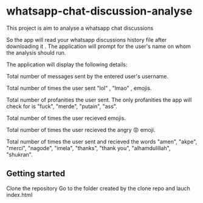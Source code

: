 # whatsapp-chat-discussion-analyse
This project is aim to analyse  a whatsapp chat discussions 

So the app  will read your  whatsapp discussions  history file after downloading it .
The  application will  prompt for the user's name on whom the analysis should run.

The  application will display  the following details:

Total number of messages sent by the entered user's username.

Total number of times the user sent "lol" , "lmao" , emojis.

Total number of profanities the user sent. The only profanities the app will check for is  "fuck", "merde", "putain", "ass".

Total number of times the user recieved emojis.

Total number of times the user recieved the angry 😡 emoji.

Total number of times the user sent and recieved the words "amen", "akpe", "merci", "nagode", "imela", "thanks", "thank you", "alhamdulillah", "shukran".

 ## Getting started 
 Clone the repository 
 Go to the folder created by the clone repo 
 and lauch index.html 
 